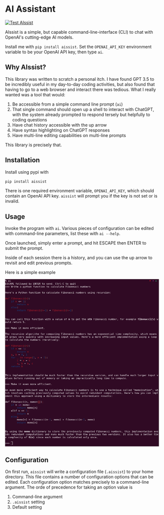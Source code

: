 # AI Assistant

[![Test AIssist](https://github.com/craigmbooth/aissist/actions/workflows/on-push.yml/badge.svg?branch=master&event=push)](https://github.com/craigmbooth/aissist/actions/workflows/on-push.yml)

AIssist is a simple, but capable command-line-interface (CLI) to chat with OpenAI's cutting-edge AI models.

Install me with `pip install aissist`.  Set the `OPENAI_API_KEY` environment variable to be your OpenAI API key, then type `ai`.

## Why AIssist?

This library was written to scratch a personal itch.  I have found GPT 3.5 to be incredibly useful in my day-to-day coding activities, but also found that having to go to a web browser and interact there was tedious.  What I really wanted was a tool that would:

1. Be accessible from a simple command line prompt (`ai`)
1. That single command should open up a shell to interact with ChatGPT, with the system already prompted to respond tersely but helpfully to coding questions
1. Have chat history accessible with the up arrow
1. Have syntax highlighting on ChatGPT responses
1. Have multi-line editing capabilities on multi-line prompts

This library is precisely that.

## Installation

Install using pypi with

```bash
pip install aissist
```

There is one required environment variable, `OPENAI_API_KEY`, which should contain an OpenAI API key. `aissist` will prompt you if the key is not set or is invalid.

## Usage

Invoke the program with `ai`.  Various pieces of configuration can be edited with command-line parameters, list these with `ai --help`.

Once launched, simply enter a prompt, and hit ESCAPE then ENTER to submit the prompt.

Inside of each session there is a history, and you can use the up arrow to revisit and edit previous prompts.

Here is a simple example

![An example of using aissist to write Python](https://github.com/craigmbooth/aissist/raw/master/images/screenshot.png)

## Configuration

On first run, `aissist` will write a configuration file (`.aissist`) to your home directory.  This file contains a number of configuration options that can be edited.  Each configuration option matches precisely to a command-line argument.  The orde of precedence for taking an option value is

1. Command-line argument
2. `.aissist` setting
3. Default setting